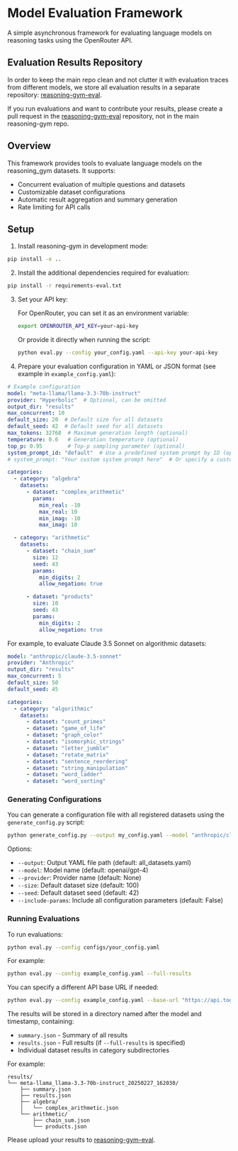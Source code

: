 # Model Evaluation Framework

A simple asynchronous framework for evaluating language models on reasoning tasks using the OpenRouter API.

## Evaluation Results Repository

In order to keep the main repo clean and not clutter it with evaluation traces from different models, we store all evaluation results in a separate repository: [reasoning-gym-eval](https://github.com/open-thought/reasoning-gym-eval).

If you run evaluations and want to contribute your results, please create a pull request in the [reasoning-gym-eval](https://github.com/open-thought/reasoning-gym-eval) repository, not in the main reasoning-gym repo.

## Overview

This framework provides tools to evaluate language models on the reasoning_gym datasets. It supports:
- Concurrent evaluation of multiple questions and datasets
- Customizable dataset configurations
- Automatic result aggregation and summary generation
- Rate limiting for API calls

## Setup

1. Install reasoning-gym in development mode:
```bash
pip install -e ..
```

2. Install the additional dependencies required for evaluation:
```bash
pip install -r requirements-eval.txt
```

3. Set your API key:
   
   For OpenRouter, you can set it as an environment variable:
   ```bash
   export OPENROUTER_API_KEY=your-api-key
   ```
   
   Or provide it directly when running the script:
   ```bash
   python eval.py --config your_config.yaml --api-key your-api-key
   ```


4. Prepare your evaluation configuration in YAML or JSON format (see example in `example_config.yaml`):

```yaml
# Example configuration
model: "meta-llama/llama-3.3-70b-instruct"
provider: "Hyperbolic"  # Optional, can be omitted
output_dir: "results"
max_concurrent: 10
default_size: 20  # Default size for all datasets
default_seed: 42  # Default seed for all datasets
max_tokens: 32768  # Maximum generation length (optional)
temperature: 0.6   # Generation temperature (optional)
top_p: 0.95        # Top-p sampling parameter (optional)
system_prompt_id: "default"  # Use a predefined system prompt by ID (optional)
# system_prompt: "Your custom system prompt here"  # Or specify a custom system prompt directly

categories:
  - category: "algebra"
    datasets:
      - dataset: "complex_arithmetic"
        params:
          min_real: -10
          max_real: 10
          min_imag: -10
          max_imag: 10

  - category: "arithmetic"
    datasets:
      - dataset: "chain_sum"
        size: 12
        seed: 43
        params:
          min_digits: 2
          allow_negation: true

      - dataset: "products"
        size: 10
        seed: 43
        params:
          min_digits: 2
          allow_negation: true
```

For example, to evaluate Claude 3.5 Sonnet on algorithmic datasets:

```yaml
model: "anthropic/claude-3.5-sonnet"
provider: "Anthropic"
output_dir: "results"
max_concurrent: 5
default_size: 50
default_seed: 45

categories:
  - category: "algorithmic"
    datasets:
      - dataset: "count_primes"
      - dataset: "game_of_life"
      - dataset: "graph_color"
      - dataset: "isomorphic_strings"
      - dataset: "letter_jumble"
      - dataset: "rotate_matrix"
      - dataset: "sentence_reordering"
      - dataset: "string_manipulation"
      - dataset: "word_ladder"
      - dataset: "word_sorting"
```

### Generating Configurations

You can generate a configuration file with all registered datasets using the `generate_config.py` script:

```bash
python generate_config.py --output my_config.yaml --model "anthropic/claude-3.5-sonnet" --provider "Anthropic" --size 50 --seed 42
```

Options:
- `--output`: Output YAML file path (default: all_datasets.yaml)
- `--model`: Model name (default: openai/gpt-4)
- `--provider`: Provider name (default: None)
- `--size`: Default dataset size (default: 100)
- `--seed`: Default dataset seed (default: 42)
- `--include-params`: Include all configuration parameters (default: False)

### Running Evaluations

To run evaluations:

```bash
python eval.py --config configs/your_config.yaml
```

For example:

```bash
python eval.py --config example_config.yaml --full-results
```

You can specify a different API base URL if needed:

```bash
python eval.py --config example_config.yaml --base-url "https://api.together.xyz/v1" --api-key "your-together-api-key"
```


The results will be stored in a directory named after the model and timestamp, containing:
- `summary.json` - Summary of all results
- `results.json` - Full results (if `--full-results` is specified)
- Individual dataset results in category subdirectories

For example:
```
results/
└── meta-llama_llama-3.3-70b-instruct_20250227_162030/
    ├── summary.json
    ├── results.json
    ├── algebra/
    │   └── complex_arithmetic.json
    └── arithmetic/
        ├── chain_sum.json
        └── products.json
```

Please upload your results to [reasoning-gym-eval](https://github.com/open-thought/reasoning-gym-eval).
